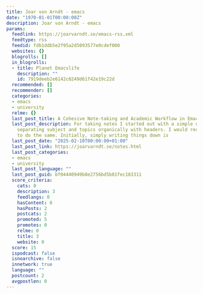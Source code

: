 ```yaml
---
title: Joar von Arndt - emacs
date: "1970-01-01T00:00:00Z"
description: Joar von Arndt - emacs
params:
  feedlink: https://joarvarndt.se/emacs-rss.xml
  feedtype: rss
  feedid: fdb1ddb5e2f95a2d5093577e0cdef000
  websites: {}
  blogrolls: []
  in_blogrolls:
  - title: Planet Emacslife
    description: ""
    id: 7919deeb2e6142c0249d61f42e19c22d
  recommended: []
  recommender: []
  categories:
  - emacs
  - university
  relme: {}
  last_post_title: A Cohesive Note-taking and Academic Workflow in Emacs
  last_post_description: For taking notes I started out with a simple notes.org file,
    separating subject and topics organically with headers. I would recommend other
    to do the same. Initially, simply writing things down is
  last_post_date: "2025-02-10T00:00:00+01:00"
  last_post_link: https://joarvarndt.se/notes.html
  last_post_categories:
  - emacs
  - university
  last_post_language: ""
  last_post_guid: bf04440949b8e2756bd5b81fec183311
  score_criteria:
    cats: 0
    description: 3
    feedlangs: 0
    hasContent: 0
    hasPosts: 2
    postcats: 2
    promoted: 5
    promotes: 0
    relme: 0
    title: 3
    website: 0
  score: 15
  ispodcast: false
  isnoarchive: false
  innetwork: true
  language: ""
  postcount: 2
  avgpostlen: 0
---
```

